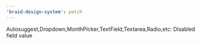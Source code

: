 ```yaml
---
'braid-design-system': patch
---
```


Autosuggest,Dropdown,MonthPicker,TextField,Textarea,Radio,etc: Disabled field value
